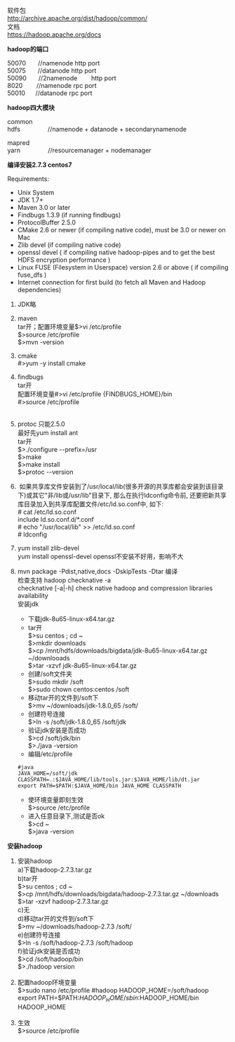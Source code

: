 软件包  
http://archive.apache.org/dist/hadoop/common/  
文档  
https://hadoop.apache.org/docs


**hadoop的端口**  

50070       //namenode http port  
50075       //datanode http port  
50090       //2namenode        http port  
8020        //namenode rpc port  
50010 &nbsp;&nbsp;&nbsp;&nbsp;&nbsp;//datanode rpc port  

**hadoop四大模块**  

common  
hdfs                //namenode + datanode + secondarynamenode  

mapred  
yarn                //resourcemanager + nodemanager

**编译安装2.7.3   centos7**

Requirements:

* Unix System  
* JDK 1.7+  
* Maven 3.0 or later  
* Findbugs 1.3.9 (if running findbugs)  
* ProtocolBuffer 2.5.0  
* CMake 2.6 or newer (if compiling native code), must be 3.0 or newer on Mac  
* Zlib devel (if compiling native code)  
* openssl devel ( if compiling native hadoop-pipes and to get the best HDFS encryption performance )  
* Linux FUSE (Filesystem in Userspace) version 2.6 or above ( if compiling fuse_dfs )  
* Internet connection for first build (to fetch all Maven and Hadoop dependencies)  

1. JDK略
 
2. maven  
tar开；配置环境变量$>vi /etc/profile  
$>source /etc/profile  
$>mvn -version
 
3. cmake  
#>yum -y install cmake
 
4. findbugs  
tar开  
配置环境变量#>vi /etc/profile     {FINDBUGS_HOME}/bin  
#>source /etc/profile  
 
5. protoc  只能2.5.0  
最好先yum install ant  
tar开  
$>./configure --prefix=/usr  
$>make  
$>make install  
$>protoc --version

6. &nbsp;如果共享库文件安装到了/usr/local/lib(很多开源的共享库都会安装到该目录下)或其它"非/lib或/usr/lib"目录下, 那么在执行ldconfig命令前, 还要把新共享库目录加入到共享库配置文件/etc/ld.so.conf中, 如下:  
# cat /etc/ld.so.conf  
include ld.so.conf.d/*.conf  
# echo "/usr/local/lib" >> /etc/ld.so.conf  
# ldconfig  

7. yum install zlib-devel  
yum install openssl-devel openssl不安装不好用，影响不大

8. mvn package -Pdist,native,docs -DskipTests -Dtar   编译  
检查支持 hadoop checknative -a  
checknative [-a|-h]  check native hadoop and compression libraries availability  
安装jdk  
    + 下载jdk-8u65-linux-x64.tar.gz  
    + tar开  
    $>su centos ; cd ~  
    $>mkdir downloads  
    $>cp /mnt/hdfs/downloads/bigdata/jdk-8u65-linux-x64.tar.gz ~/downlooads  
    $>tar -xzvf jdk-8u65-linux-x64.tar.gz  
    + 创建/soft文件夹  
    $>sudo mkdir /soft  
    $>sudo chown centos:centos /soft  
    + 移动tar开的文件到/soft下  
    $>mv ~/downloads/jdk-1.8.0_65 /soft/  
    + 创建符号连接  
    $>ln -s /soft/jdk-1.8.0_65 /soft/jdk  
    + 验证jdk安装是否成功  
    $>cd /soft/jdk/bin  
    $>./java -version  
    + 编辑/etc/profile
    
    ```
    #java
    JAVA_HOME=/soft/jdk
    CLASSPATH=.:$JAVA_HOME/lib/tools.jar:$JAVA_HOME/lib/dt.jar
    export PATH=$PATH:$JAVA_HOME/bin JAVA_HOME CLASSPATH
    ```
    
    + 使环境变量即刻生效  
    $>source /etc/profile  
    + 进入任意目录下,测试是否ok  
    $>cd ~  
    $>java -version
    
**安装hadoop**

1. 安装hadoop  
a)下载hadoop-2.7.3.tar.gz  
b)tar开  
$>su centos ; cd ~  
$>cp /mnt/hdfs/downloads/bigdata/hadoop-2.7.3.tar.gz ~/downloads  
$>tar -xzvf hadoop-2.7.3.tar.gz  
c)无  
d)移动tar开的文件到/soft下  
$>mv ~/downloads/hadoop-2.7.3 /soft/  
e)创建符号连接  
$>ln -s /soft/hadoop-2.7.3 /soft/hadoop  
f)验证jdk安装是否成功   
$>cd /soft/hadoop/bin  
$>./hadoop version  
 
2. 配置hadoop环境变量  
$>sudo nano /etc/profile  
#hadoop  
HADOOP_HOME=/soft/hadoop  
export PATH=$PATH:$HADOOP_HOME/sbin:$HADOOP_HOME/bin HADOOP_HOME  
 
3. 生效  
$>source /etc/profile
